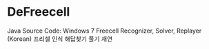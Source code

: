 # DeFreecell
Java Source Code: Windows 7 Freecell Recognizer, Solver, Replayer
(Korean) 프리셀 인식 해답찾기 풀기 재연
